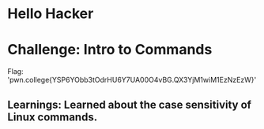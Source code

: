 # Hello Hacker 
# Challenge: Intro to Commands

Flag: 'pwn.college{YSP6YObb3tOdrHU6Y7UA00O4vBG.QX3YjM1wiM1EzNzEzW}'

## Learnings: Learned about the case sensitivity of Linux commands.
